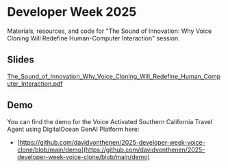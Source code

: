 # Developer Week 2025

Materials, resources, and code for "The Sound of Innovation: Why Voice Cloning Will Redefine Human-Computer Interaction" session.

## Slides

[The_Sound_of_Innovation_Why_Voice_Cloning_Will_Redefine_Human_Computer_Interaction.pdf](https://github.com/davidvonthenen/2025-developer-week-voice-clone/blob/main/The_Sound_of_Innovation_Why_Voice_Cloning_Will_Redefine_Human_Computer_Interaction.pdf)

## Demo

You can find the demo for the Voice Activated Southern California Travel Agent using DigitalOcean GenAI Platform here:

- [https://github.com/davidvonthenen/2025-developer-week-voice-clone/blob/main/demo](https://github.com/davidvonthenen/2025-developer-week-voice-clone/blob/main/demo)